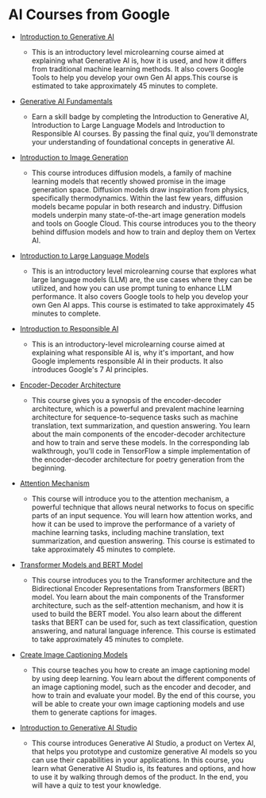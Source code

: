 # AI Courses from Google

- [Introduction to Generative AI](https://www.cloudskillsboost.google/course_templates/536)

  - This is an introductory level microlearning course aimed at explaining what Generative AI is, how it is used, and how it differs from traditional machine learning methods. It also covers Google Tools to help you develop your own Gen AI apps.This course is estimated to take approximately 45 minutes to complete.

- [Generative AI Fundamentals](https://www.cloudskillsboost.google/course_templates/556)

  - Earn a skill badge by completing the Introduction to Generative AI, Introduction to Large Language Models and Introduction to Responsible AI courses. By passing the final quiz, you'll demonstrate your understanding of foundational concepts in generative AI.

- [Introduction to Image Generation](https://www.cloudskillsboost.google/course_templates/541)

  - This course introduces diffusion models, a family of machine learning models that recently showed promise in the image generation space. Diffusion models draw inspiration from physics, specifically thermodynamics. Within the last few years, diffusion models became popular in both research and industry. Diffusion models underpin many state-of-the-art image generation models and tools on Google Cloud. This course introduces you to the theory behind diffusion models and how to train and deploy them on Vertex AI.

- [Introduction to Large Language Models](https://www.cloudskillsboost.google/course_templates/539)

  - This is an introductory level microlearning course that explores what large language models (LLM) are, the use cases where they can be utilized, and how you can use prompt tuning to enhance LLM performance. It also covers Google tools to help you develop your own Gen AI apps. This course is estimated to take approximately 45 minutes to complete.

- [Introduction to Responsible AI](https://www.cloudskillsboost.google/course_templates/554)

  - This is an introductory-level microlearning course aimed at explaining what responsible AI is, why it's important, and how Google implements responsible AI in their products. It also introduces Google's 7 AI principles.

- [Encoder-Decoder Architecture](https://www.cloudskillsboost.google/course_templates/543)

  - This course gives you a synopsis of the encoder-decoder architecture, which is a powerful and prevalent machine learning architecture for sequence-to-sequence tasks such as machine translation, text summarization, and question answering. You learn about the main components of the encoder-decoder architecture and how to train and serve these models. In the corresponding lab walkthrough, you’ll code in TensorFlow a simple implementation of the encoder-decoder architecture for poetry generation from the beginning.

- [Attention Mechanism](https://www.cloudskillsboost.google/course_templates/537)

  - This course will introduce you to the attention mechanism, a powerful technique that allows neural networks to focus on specific parts of an input sequence. You will learn how attention works, and how it can be used to improve the performance of a variety of machine learning tasks, including machine translation, text summarization, and question answering. This course is estimated to take approximately 45 minutes to complete.

- [Transformer Models and BERT Model](https://www.cloudskillsboost.google/course_templates/538)

  - This course introduces you to the Transformer architecture and the Bidirectional Encoder Representations from Transformers (BERT) model. You learn about the main components of the Transformer architecture, such as the self-attention mechanism, and how it is used to build the BERT model. You also learn about the different tasks that BERT can be used for, such as text classification, question answering, and natural language inference. This course is estimated to take approximately 45 minutes to complete.

- [Create Image Captioning Models](https://www.cloudskillsboost.google/course_templates/542)

  - This course teaches you how to create an image captioning model by using deep learning. You learn about the different components of an image captioning model, such as the encoder and decoder, and how to train and evaluate your model. By the end of this course, you will be able to create your own image captioning models and use them to generate captions for images.

- [Introduction to Generative AI Studio](https://www.cloudskillsboost.google/course_templates/552)
  - This course introduces Generative AI Studio, a product on Vertex AI, that helps you prototype and customize generative AI models so you can use their capabilities in your applications. In this course, you learn what Generative AI Studio is, its features and options, and how to use it by walking through demos of the product. In the end, you will have a quiz to test your knowledge.
